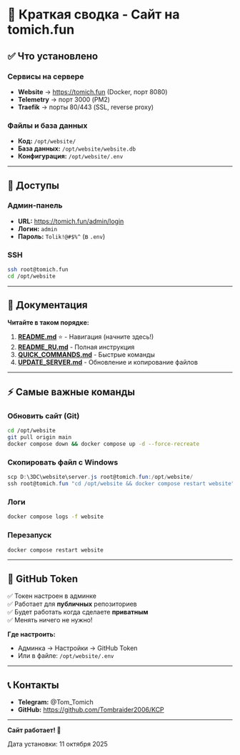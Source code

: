 # 📝 Краткая сводка - Сайт на tomich.fun

## ✅ Что установлено

### Сервисы на сервере
- **Website** → https://tomich.fun (Docker, порт 8080)
- **Telemetry** → порт 3000 (PM2)
- **Traefik** → порты 80/443 (SSL, reverse proxy)

### Файлы и база данных
- **Код:** `/opt/website/`
- **База данных:** `/opt/website/website.db`
- **Конфигурация:** `/opt/website/.env`

---

## 🔑 Доступы

### Админ-панель
- **URL:** https://tomich.fun/admin/login
- **Логин:** `admin`
- **Пароль:** `Tolik!@#$%^` (в `.env`)

### SSH
```bash
ssh root@tomich.fun
cd /opt/website
```

---

## 📖 Документация

**Читайте в таком порядке:**

1. **[README.md](README.md)** ⭐ - Навигация (начните здесь!)
2. **[README_RU.md](README_RU.md)** - Полная инструкция
3. **[QUICK_COMMANDS.md](QUICK_COMMANDS.md)** - Быстрые команды
4. **[UPDATE_SERVER.md](UPDATE_SERVER.md)** - Обновление и копирование файлов

---

## ⚡ Самые важные команды

### Обновить сайт (Git)
```bash
cd /opt/website
git pull origin main
docker compose down && docker compose up -d --force-recreate
```

### Скопировать файл с Windows
```powershell
scp D:\3DC\website\server.js root@tomich.fun:/opt/website/
ssh root@tomich.fun "cd /opt/website && docker compose restart website"
```

### Логи
```bash
docker compose logs -f website
```

### Перезапуск
```bash
docker compose restart website
```

---

## 🔐 GitHub Token

✅ Токен настроен в админке  
✅ Работает для **публичных** репозиториев  
✅ Будет работать когда сделаете **приватным**  
✅ Менять ничего не нужно!

**Где настроить:**
- Админка → Настройки → GitHub Token
- Или в файле: `/opt/website/.env`

---

## 📞 Контакты

- **Telegram:** @Tom_Tomich  
- **GitHub:** https://github.com/Tombraider2006/KCP

---

**Сайт работает! 🚀**

Дата установки: 11 октября 2025




